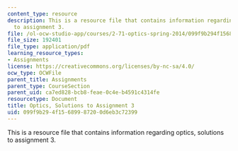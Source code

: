 ```yaml
---
content_type: resource
description: This is a resource file that contains information regarding optics, solutions
  to assignment 3.
file: /ol-ocw-studio-app/courses/2-71-optics-spring-2014/099f9b294f15689987200d6eb3c72399_MIT2_71S14_HW_3_sols.pdf
file_size: 192401
file_type: application/pdf
learning_resource_types:
- Assignments
license: https://creativecommons.org/licenses/by-nc-sa/4.0/
ocw_type: OCWFile
parent_title: Assignments
parent_type: CourseSection
parent_uid: ca7ed828-bcb8-feae-0c4e-b4591c4314fe
resourcetype: Document
title: Optics, Solutions to Assignment 3
uid: 099f9b29-4f15-6899-8720-0d6eb3c72399
---
```

This is a resource file that contains information regarding optics, solutions to assignment 3.